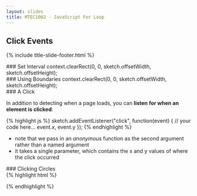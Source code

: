 ```yaml
---
layout: slides
title: MTEC1002 - JavaScript For Loop
---
```


<section markdown="block" class="title-slide">

# Click Events

{% include title-slide-footer.html %}
</section>
<section markdown="block">
### Set Interval
	context.clearRect(0, 0, sketch.offsetWidth, sketch.offsetHeight);
</section>

<section markdown="block">
### Using Boundaries
	context.clearRect(0, 0, sketch.offsetWidth, sketch.offsetHeight);
</section>
<section markdown="block">
### A Click

In addition to detecting when a page loads, you can __listen for when an element is clicked__:

{% highlight js %}
sketch.addEventListener("click", function(event) {
	// your code here... event.x, event.y
});
{% endhighlight %}

* note that we pass in an _anonymous_ function as the second argument rather than a named argument
* it takes a single parameter, which contains the x and y values of where the click occurred
</section>


<section markdown="block">
### Clicking Circles

<div class="incremental" markdown="block">
{% highlight html %}
<html>
<head>
    <title></title>
</head>
<body>
<canvas id="sketch" width="800" height="600">
</canvas>
<script>
document.addEventListener('DOMContentLoaded', main);

function main() {
	var sketch = document.getElementById('sketch');
	var context = sketch.getContext("2d");
	context.fillStyle = "#992255";
	sketch.addEventListener("click", function(event) {
		context.beginPath();
		context.arc(event.x, event.y, 75, 0, 2 * Math.PI, true);
		context.closePath();
		context.fill();
	});
}
</script>
</body>
</html>
{% endhighlight %}
</div>
</section>


